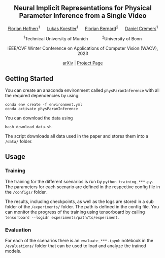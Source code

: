 <h2 align="center">Neural Implicit Representations for Physical Parameter Inference from a Single Video</h2>

<p align="center">
    <a href="https://vision.in.tum.de/members/hofherrf">Florian Hofherr</a><sup>1</sup> &emsp;
    <a href="https://lukaskoestler.com">Lukas Koestler</a><sup>1</sup> &emsp;
    <a href="http://florianbernard.net">Florian Bernard</a><sup>2</sup> &emsp;
    <a href="https://vision.in.tum.de/members/cremers">Daniel Cremers</a><sup>1</sup>
</p>

<p align="center">
    <sup>1</sup>Technical University of Munich&emsp;&emsp;&emsp;
    <sup>2</sup>University of Bonn<br>
</p>

<p align="center">
    IEEE/CVF Winter Conference on Applications of Computer Vision (WACV), 2023
</p>
<p align="center">
    <a href="http://arxiv.org/abs/2204.14030">arXiv</a> |
    <a href="https://florianhofherr.github.io/phys-param-inference/">Project Page</a>
</p>

## Getting Started
You can create an anaconda environment called `physParamInference` with all the required dependencies by using
```
conda env create -f environment.yml
conda activate physParamInference
```

You can download the data using
```
bash download_data.sh
```
The script downloads all data used in the paper and stores them into a `/data/` folder.

## Usage
### Training
The training for the different scenarios is run by `python training_***.py`. The parameters for each scenario are defined in the respective config file in the `/configs/` folder. 

The results, including checkpoints, as well as the logs are stored in a sub folder of the `/experiments/` folder. The path is defined in the config file. You can monitor the progress of the training using tensorboard by calling `tensorboard --logidr experiments/path/to/experiment`.

### Evaluation
For each of the scenarios there is an `evaluate_***.ipynb` notebook in the `/evaluations/` folder that can be used to load and analyze the trained models.
